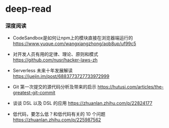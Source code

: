 # deep-read
### 深度阅读

- CodeSandbox是如何让npm上的模块直接在浏览器端运行的
https://www.yuque.com/wangxiangzhong/aob8up/uf99c5

- 对开发人员有用的定律、理论、原则和模式
https://github.com/nusr/hacker-laws-zh

- Serverless 未来十年发展解读
https://juejin.im/post/6883773727733972999

- Git 第一次提交的源代码分析及带来的启示
https://hutusi.com/articles/the-greatest-git-commit

- 谈谈 DSL 以及 DSL 的应用
https://zhuanlan.zhihu.com/p/22824177

- 低代码，要怎么低？和低代码有关的 10 个问题
https://zhuanlan.zhihu.com/p/225987562
